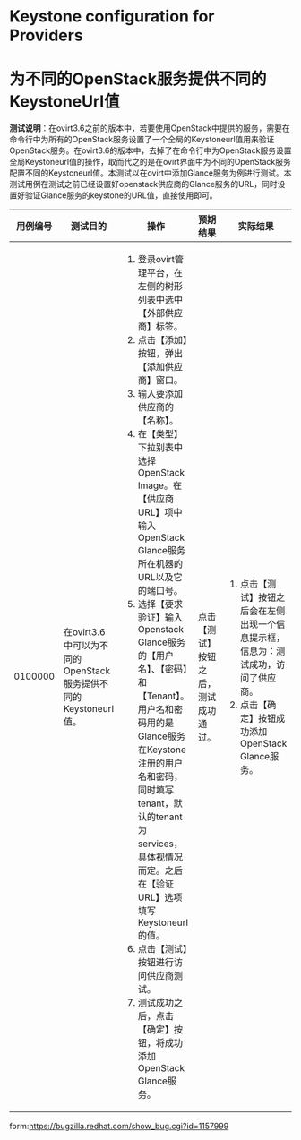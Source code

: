 # Keystone configuration for Providers

# 为不同的OpenStack服务提供不同的KeystoneUrl值

**测试说明**：在ovirt3.6之前的版本中，若要使用OpenStack中提供的服务，需要在命令行中为所有的OpenStack服务设置了一个全局的Keystoneurl值用来验证OpenStack服务。在ovirt3.6的版本中，去掉了在命令行中为OpenStack服务设置全局Keystoneurl值的操作，取而代之的是在ovirt界面中为不同的OpenStack服务配置不同的Keystoneurl值。本测试以在ovirt中添加Glance服务为例进行测试。本测试用例在测试之前已经设置好openstack供应商的Glance服务的URL，同时设置好验证Glance服务的keystone的URL值，直接使用即可。

|用例编号|测试目的|操作|预期结果|实际结果|备注|
|--------|--------|----|--------|--------|----|
|0100000 |在ovirt3.6中可以为不同的OpenStack服务提供不同的Keystoneurl值。|<ol><li>登录ovirt管理平台，在左侧的树形列表中选中【外部供应商】标签。</li><li>点击【添加】按钮，弹出【添加供应商】窗口。</li><li>输入要添加供应商的【名称】。</li><li>在【类型】下拉别表中选择OpenStack Image。在【供应商 URL】项中输入OpenStack Glance服务所在机器的URL以及它的端口号。</li><li>选择【要求验证】输入Openstack Glance服务的【用户名】、【密码】和【Tenant】。用户名和密码用的是Glance服务在Keystone注册的用户名和密码，同时填写tenant，默认的tenant为services，具体视情况而定。之后在【验证URL】选项填写Keystoneurl的值。</li><li>点击【测试】按钮进行访问供应商测试。</li><li>测试成功之后，点击【确定】按钮，将成功添加OpenStack Glance服务。|点击【测试】按钮之后，测试成功通过。|<ol><li>点击【测试】按钮之后会在左侧出现一个信息提示框，信息为：测试成功，访问了供应商。</li><li>点击【确定】按钮成功添加OpenStack Glance服务。|||

  form:https://bugzilla.redhat.com/show_bug.cgi?id=1157999
